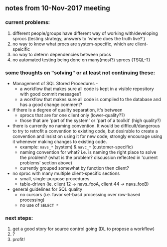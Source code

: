 
## notes from 10-Nov-2017 meeting

### current problems:
1. different people/groups have different way of working with/developing sprocs (testing strategy, answers to 'where does the truth live?')
1. no way to know what procs are system-specific, which are client-speicific
1. no way to determ dependencies between procs
1. no automated testing being done on many(most?) sprocs (TSQL-T)

### some thoughts on "solving" or at least not continuing these:
* Management of SQL Stored Procedures - 
  * a workflow that makes sure all code is kept in a visible repository with good commit messages?
  * a workflow that makes sure all code is compiled to the database and has a good change comment? 
* if there is a degree of quality separation, it's between 
  * sprocs that are for one client only (lower-quality??) 
  * those that are 'part of the system' or 'part of a toolkit' (high quality?)
* there is currently no naming convention. It would be difficult/dangerous to try to retrofit a convention to existing code, but desirable to create a convention and insist on using it for new code; strongly encourage using it whenever making changes to existing code. 
  * example: `navs_*` (system) & `navc_*` (customer-specific)
  * naming convention for what? i.e. is naming the right place to solve the problem?  (what is the problem? discussion reflected in 'current problems' section above)
  * currently grouped somewhat by function then client?
* no sproc with many multiple client-specific sections
  * small, single-purpose procedures 
  * table-driven (ie. client 12 -> navs_fooA, client 44 -> navs_fooB)
* general guidelines for SQL quality 
  * no cursors (i.e. favor set-basd processing over row-based processing)
  * no use of `SELECT *`

### next steps: 
1. get a good story for source control going (DL to propose a workflow)
1. ?
1. profit! 
